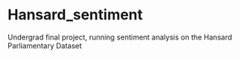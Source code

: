 # Hansard_sentiment
Undergrad final project, running sentiment analysis on the Hansard Parliamentary Dataset
